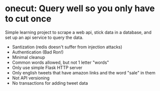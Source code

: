 # onecut:  Query well so you only have to cut once
Simple learning project to scrape a web api, stick data in a database, and set up an api service to query the data.

* Santization (redis doesn't suffer from injection attacks)
* Authentication (Bad Ron!)
* Minimal cleanup
* Common words allowed, but not 1 letter "words"
* Only use simple Flask HTTP server
* Only english tweets that have amazon links and the word "sale" in them
* Not API versioning
* No transactions for adding tweet data
